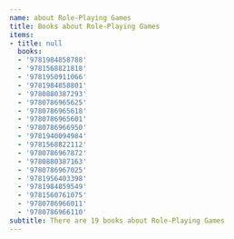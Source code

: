 ```yaml
---
name: about Role-Playing Games
title: Books about Role-Playing Games
items:
- title: null
  books:
  - '9781984858788'
  - '9781568821818'
  - '9781950911066'
  - '9781984858801'
  - '9780880387293'
  - '9780786965625'
  - '9780786965618'
  - '9780786965601'
  - '9780786966950'
  - '9781940094984'
  - '9781568822112'
  - '9780786967872'
  - '9780880387163'
  - '9780786967025'
  - '9781956403398'
  - '9781984859549'
  - '9781560761075'
  - '9780786966011'
  - '9780786966110'
subtitle: There are 19 books about Role-Playing Games
---
```


